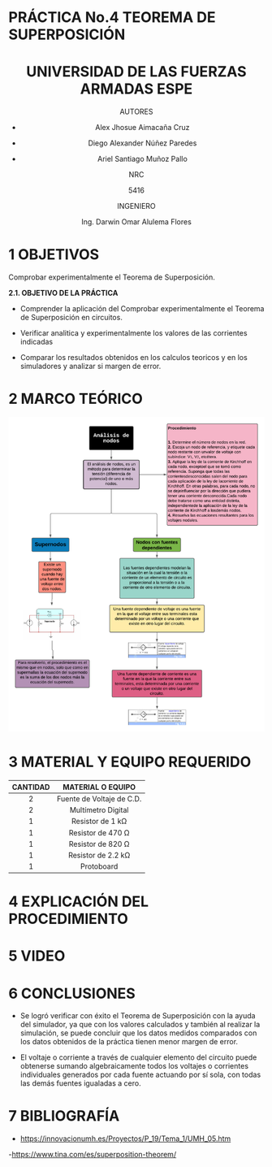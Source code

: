 # PRÁCTICA No.4 TEOREMA DE SUPERPOSICIÓN
<div align="center">

# UNIVERSIDAD DE LAS FUERZAS ARMADAS ESPE

AUTORES

* Alex Jhosue Aimacaña Cruz

* Diego Alexander Núñez Paredes

* Ariel Santiago Muñoz Pallo

NRC
  
5416

INGENIERO

Ing. Darwin Omar Alulema Flores

</div>

# 1 OBJETIVOS

Comprobar experimentalmente el Teorema de Superposición.

**2.1. OBJETIVO DE LA PRÁCTICA**

- Comprender la aplicación del Comprobar experimentalmente el Teorema de Superposición en circuitos.

- Verificar analitica y experimentalmente los valores de las corrientes indicadas 

- Comparar los resultados obtenidos  en los calculos teoricos y en los simuladores  y analizar si margen de error.

# 2 MARCO TEÓRICO

![image](https://github.com/Jhosu115/Informe-de-Laboratorio-3/blob/main/Diagrama%20en%20blanco%20(1).png)

# 3 MATERIAL Y EQUIPO REQUERIDO

<div align="center">
  
  |**CANTIDAD**|**MATERIAL O EQUIPO** |
|    :---:   |       :---:          | 
|      2     | Fuente de Voltaje de C.D. |
|      2     | Multímetro Digital |
|      1     | Resistor de 1 kΩ |
|      1     | Resistor de 470 Ω |
|      1     | Resistor de 820 Ω |
|      1     | Resistor de 2.2 kΩ |
|      1     | Protoboard |

</div>

# 4 EXPLICACIÓN DEL PROCEDIMIENTO




# 5 VIDEO 



# 6 CONCLUSIONES 

* Se logró verificar con éxito el Teorema de Superposición con la ayuda del simulador, ya  que con los valores calculados y también al realizar la simulación, se   puede concluir que los datos  medidos comparados con los datos obtenidos de la práctica tienen menor margen de error.

* El voltaje o corriente a través de cualquier elemento del circuito puede obtenerse sumando algebraicamente todos los voltajes o corrientes individuales generados por cada fuente actuando por sí sola, con todas las demás fuentes igualadas a cero.

# 7 BIBLIOGRAFÍA

- https://innovacionumh.es/Proyectos/P_19/Tema_1/UMH_05.htm

-https://www.tina.com/es/superposition-theorem/

